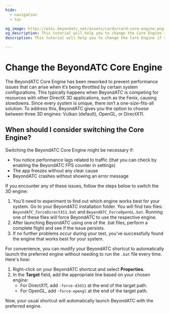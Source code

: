 ```yaml
---
hide:
  - navigation
  - toc

og_image: https://wiki.beyondatc.net/assets/cards/card-core-engine.png
og_description: This tutorial will help you to change the Core Engine if you are having performance issues or if you have any problem running BeyondATC on your computer.
description: This tutorial will help you to change the Core Engine if you are having performance issues or if you have any problem running BeyondATC on your computer.

---
```


# Change the BeyondATC Core Engine

The BeyondATC Core Engine has been reworked to prevent performance issues that can arise when it’s being throttled by certain system configurations. This typically happens when BeyondATC is competing for resources with other DirectX 3D applications, such as the Fenix, causing slowdowns. Since every system is unique, there isn’t a one-size-fits-all solution. To address this, BeyondATC gives you the option to choose between three 3D engines: Vulkan (default), OpenGL, or DirectX11.

## When should I consider switching the Core Engine?

Switching the BeyondATC Core Engine might be necessary if:


* You notice performance lags related to traffic (that you can check by enabling the BeyondATC FPS counter in settings)
* The app freezes without any clear cause
* BeyondATC crashes without showing an error message

If you encounter any of these issues, follow the steps below to switch the 3D engine:

1. You'll need to experiment to find out which engine works best for your system. Go to your BeyondATC installation folder. You will find two files: `BeyondATC_ForceDirectX11.bat` and `BeyondATC_ForceOpenGL.bat`. Running one of these files will force BeyondATC to use the respective engine.
2. After launching BeyondATC using one of the .bat files, perform a complete flight and see if the issue persists.
3.  If no further problems occur during your test, you've successfully found the engine that works best for your system.

For convenience, you can modify your BeyondATC shortcut to automatically launch the preferred engine without needing to run the `.bat` file every time. Here's how:

1. Right-click on your BeyondATC shortcut and select **Properties**.
2. In the **Target** field, add the appropriate line based on your chosen engine:
    - For DirectX11, add `-force-d3d11` at the end of the target path.
    - For OpenGL, add `-force-opengl` at the end of the target path.

Now, your usual shortcut will automatically launch BeyondATC with the preferred engine.